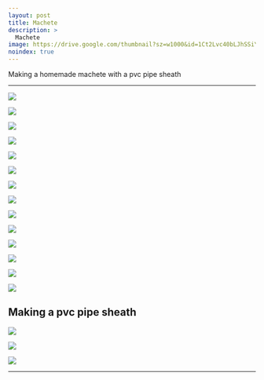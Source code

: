 ```yaml
---
layout: post
title: Machete
description: >
  Machete
image: https://drive.google.com/thumbnail?sz=w1000&id=1Ct2Lvc40bLJhSSiYwMHvfYlKHsmw3Sju
noindex: true
---
```


Making a homemade machete with a pvc pipe sheath

* * *

![](https://drive.google.com/thumbnail?sz=w1000&id=1qkRq4b_zKZRkutUuMPwi8Nd2WPIA0BuL)

![](https://drive.google.com/thumbnail?sz=w1000&id=1w7D3bR-OVo6YHxOjcCrWa1DKpV1LFAbj)

![](https://drive.google.com/thumbnail?sz=w1000&id=10t9RjLzyyVDd7VOD9RSu8f1Vd2tbUHtz)

![](https://drive.google.com/thumbnail?sz=w1000&id=1YNJa1NAE3lQKeepI5hNQIJD6tFNjScir)

![](https://drive.google.com/thumbnail?sz=w1000&id=1ASPpTH2bu5ASZtus1Hu8qdCzspcFk319)

![](https://drive.google.com/thumbnail?sz=w1000&id=10UmxPYpULRiEIV7sWWJNnANM7zcS4bud)

![](https://drive.google.com/thumbnail?sz=w1000&id=1ygZQnJYKmJhQ2P2xpdi2nNhhVw1TPbQZ)

![](https://drive.google.com/thumbnail?sz=w1000&id=16DOAxyfeMBiOWsi4vA97RT6-KG10mvPK)

![](https://drive.google.com/thumbnail?sz=w1000&id=1PV3kku2zVPqcQ4dhg2nlLfid8vpUE0My)

![](https://drive.google.com/thumbnail?sz=w1000&id=1fAt8QhISMWg2UyZVEZvlM8RdjszbYXU2)

![](https://drive.google.com/thumbnail?sz=w1000&id=1zY2taJZwruzOozldaHZtL3Soznt7pzvL)

![](https://drive.google.com/thumbnail?sz=w1000&id=1kyTy3-gD2ZxIkw1X_xzTf32roI3PSKIt)

![](https://drive.google.com/thumbnail?sz=w1000&id=1rk7HqGVnZdngH0s6AP4KD3I0hrV3BKab)

![](https://drive.google.com/thumbnail?sz=w1000&id=1Ct2Lvc40bLJhSSiYwMHvfYlKHsmw3Sju)

## Making a pvc pipe sheath

![](https://drive.google.com/thumbnail?sz=w1000&id=1DjuuGpMTCuKdvsvN-Zz5gd5DcNZfeVSd)

![](https://drive.google.com/thumbnail?sz=w1000&id=12LHoMBtm9IOG95lGqPYCE8BzOqLFzTcj)

![](https://drive.google.com/thumbnail?sz=w1000&id=1uMthjTQzG4Qi_RhBD57BNDyCdOmYrEWd)

* * * 

